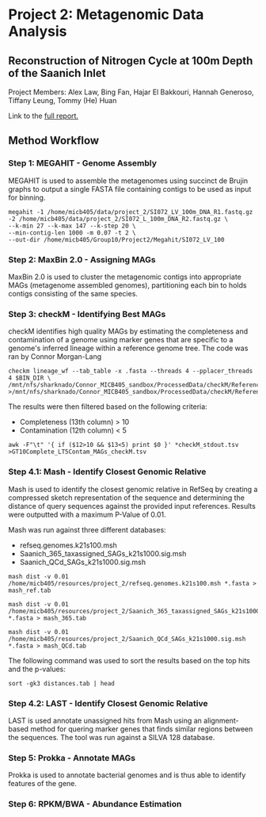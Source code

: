 # Project 2: Metagenomic Data Analysis 
## Reconstruction of Nitrogen Cycle at 100m Depth of the Saanich Inlet

Project Members: Alex Law, Bing Fan, Hajar El Bakkouri, Hannah Generoso, Tiffany Leung, Tommy (He) Huan

Link to the [full report.](https://docs.google.com/document/d/1pEF2VYwSx9Uh5TSB2BYKabZZf5Ln8tIQLf5F-qeYLQU/edit?usp=sharing)

## Method Workflow
### Step 1: MEGAHIT - Genome Assembly
MEGAHIT is used to assemble the metagenomes using succinct de Brujin graphs to output a single FASTA file containing contigs to be used as input for binning.

```
megahit -1 /home/micb405/data/project_2/SI072_LV_100m_DNA_R1.fastq.gz -2 /home/micb405/data/project_2/SI072_L_100m_DNA_R2.fastq.gz \
--k-min 27 --k-max 147 --k-step 20 \
--min-contig-len 1000 -m 0.07 -t 2 \
--out-dir /home/micb405/Group10/Project2/Megahit/SI072_LV_100
```

### Step 2: MaxBin 2.0 - Assigning MAGs
MaxBin 2.0 is used to cluster the metagenomic contigs into appropriate MAGs (metagenome assembled genomes), partitioning each bin to holds contigs consisting of the same species.

### Step 3: checkM - Identifying Best MAGs
checkM identifies high quality MAGs by estimating the completeness and contamination of a genome using marker genes that are specific to a genome's inferred lineage within a reference genome tree. The code was ran by Connor Morgan-Lang

``` 
checkm lineage_wf --tab_table -x .fasta --threads 4 --pplacer_threads 4 $BIN_DIR \
/mnt/nfs/sharknado/Connor_MICB405_sandbox/ProcessedData/checkM/Reference/$sid\_checkm_output/ >/mnt/nfs/sharknado/Connor_MICB405_sandbox/ProcessedData/checkM/Reference/$sid\_checkM_stdout.tsv
```
The results were then filtered based on the following criteria:
* Completeness (13th column) > 10
* Contamination (12th column) < 5

```
awk -F"\t" '{ if ($12>10 && $13<5) print $0 }' *checkM_stdout.tsv >GT10Complete_LT5Contam_MAGs_checkM.tsv
```

### Step 4.1: Mash - Identify Closest Genomic Relative
Mash is used to identify the closest genomic relative in RefSeq by creating a compressed sketch representation of the sequence and determining the distance of query sequences against the provided input references. Results were outputted with a maximum P-Value of 0.01.

Mash was run against three different databases:
* refseq.genomes.k21s100.msh
* Saanich_365_taxassigned_SAGs_k21s1000.sig.msh
* Saanich_QCd_SAGs_k21s1000.sig.msh 

```
mash dist -v 0.01 /home/micb405/resources/project_2/refseq.genomes.k21s100.msh *.fasta > mash_ref.tab

mash dist -v 0.01 /home/micb405/resources/project_2/Saanich_365_taxassigned_SAGs_k21s1000.sig.msh *.fasta > mash_365.tab

mash dist -v 0.01 /home/micb405/resources/project_2/Saanich_QCd_SAGs_k21s1000.sig.msh *.fasta > mash_QCd.tab 
```
The following command was used to sort the results based on the top hits and the p-values:
```
sort -gk3 distances.tab | head
```

### Step 4.2: LAST - Identify Closest Genomic Relative
LAST is used annotate unassigned hits from Mash using an alignment-based method for quering marker genes that finds similar regions between the sequences. The tool was run against a SILVA 128 database.

### Step 5: Prokka - Annotate MAGs
Prokka is used to annotate bacterial genomes and is thus able to identify features of the gene.

### Step 6: RPKM/BWA - Abundance Estimation


